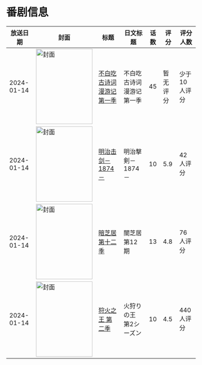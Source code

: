 # 番剧信息

|放送日期|封面|标题|日文标题|话数|评分|评分人数|
|---|---|---|---|---|---|---|
|2024-01-14|<img src="https://lain.bgm.tv/pic/cover/c/f1/78/472604_Ob69S.jpg" alt="封面" style="width:150px;height:200px;object-fit:cover;">|[不白吃古诗词漫游记 第一季](https://bangumi.tv/subject/472604)|不白吃古诗词漫游记 第一季|45|暂无评分|少于10人评分|
|2024-01-14|<img src="https://lain.bgm.tv/pic/cover/c/96/c5/469437_tCZsS.jpg" alt="封面" style="width:150px;height:200px;object-fit:cover;">|[明治击剑－1874－](https://bangumi.tv/subject/469437)|明治撃剣－1874－|10|5.9|42人评分|
|2024-01-14|<img src="https://lain.bgm.tv/pic/cover/c/4f/75/465694_6hwAX.jpg" alt="封面" style="width:150px;height:200px;object-fit:cover;">|[暗芝居 第十二季](https://bangumi.tv/subject/465694)|闇芝居 第12期|13|4.8|76人评分|
|2024-01-14|<img src="https://lain.bgm.tv/pic/cover/c/86/35/425129_VlMa1.jpg" alt="封面" style="width:150px;height:200px;object-fit:cover;">|[狩火之王 第二季](https://bangumi.tv/subject/425129)|火狩りの王 第2シーズン|10|4.5|440人评分|
